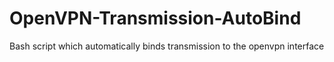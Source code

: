 # OpenVPN-Transmission-AutoBind
Bash script which automatically binds transmission to the openvpn interface

